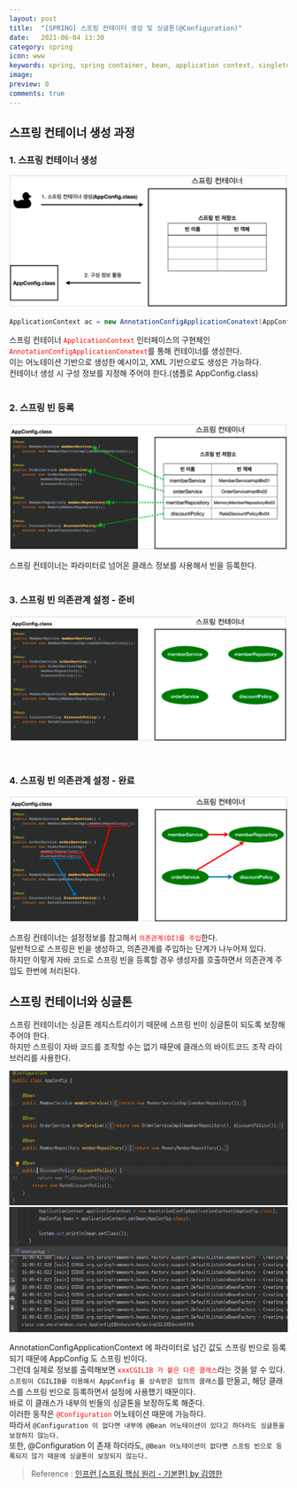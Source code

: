 ```yaml
---
layout: post
title:  "[SPRING] 스프링 컨테이터 생성 및 싱글톤(@Configuration)"
date:   2021-06-04 13:30
category: spring
icon: www
keywords: spring, spring container, bean, application context, singleton, configuration, cgilib
image: 
preview: 0
comments: true
---
```


## 스프링 컨테이너 생성 과정

### 1. 스프링 컨테이너 생성

![](/post-img/spring/create_container_1.PNG)

```java
ApplicationContext ac = new AnnotationConfigApplicationConatext(AppConfig.class);
```

스프링 컨테이너 <span style="color:red">`ApplicationContext`</span> 인터페이스의 구현체인 <span style="color:red">`AnnotationConfigApplicationConatext`</span>를 통해 컨테이너를 생성한다.<br>
이는 어노테이션 기반으로 생성한 예시이고, XML 기반으로도 생성은 가능하다.<br>
컨테이너 생성 시 구성 정보를 지정해 주어야 한다.(샘플로 AppConfig.class)<br>
<br>

### 2. 스프링 빈 등록

![](/post-img/spring/create_container_2.PNG)

스프링 컨테이너는 파라미터로 넘어온 클래스 정보를 사용해서 빈을 등록한다.<br>
<br>

### 3. 스프링 빈 의존관계 설정 - 준비

![](/post-img/spring/create_container_3.PNG)

<br>

### 4. 스프링 빈 의존관계 설정 - 완료

![](/post-img/spring/create_container_4.PNG)

스프링 컨테이너는 설정정보를 참고해서 <span style="color:red">`의존관계(DI)를 주입`</span>한다.<br>
일반적으로 스프링은 빈을 생성하고, 의존관계를 주입하는 단계가 나누어져 있다.<br>
하지만 이렇게 자바 코드로 스프링 빈을 등록할 경우 생성자를 호출하면서 의존관계 주입도 한번에 처리된다.<br>

## 스프링 컨테이너와 싱글톤
스프링 컨테이너는 싱글톤 레지스트리이기 때문에 스프링 빈이 싱글톤이 되도록 보장해 주어야 한다.<br>
하지만 스프링이 자바 코드를 조작할 수는 없기 때문에 클래스의 바이트코드 조작 라이브러리를 사용한다.<br>

![](/post-img/spring/singleton_1.PNG)
![](/post-img/spring/singleton_2.PNG)

AnnotationConfigApplicationContext 에 파라미터로 넘긴 값도 스프링 빈으로 등록 되기 때문에 AppConfig 도 스프링 빈이다.<br>
그런데 실제로 정보를 출력해보면 <span style="color:red">`xxxCGILIB 가 붙은 다른 클래스`</span>라는 것을 알 수 있다.<br>
`스프링이 CGILIB를 이용해서 AppConfig 를 상속받은 임의의 클래스`를 만들고, 해당 클래스를 스프링 빈으로 등록하면서 설정에 사용했기 때문이다.<br>
바로 이 클래스가 내부의 빈들의 싱글톤을 보장하도록 해준다.<br>
이러한 동작은 <span style="color:red">`@Configuration`</span> 어노테이션 때문에 가능하다.<br>
따라서 `@Configuration 이 없다면 내부에 @Bean 어노테이션이 있다고 하더라도 싱글톤을 보장하지 않는다.`<br>
또한, @Configuration 이 존재 하더라도, `@Bean 어노테이션이 없다면 스프링 빈으로 등록되지 않기 때문에 싱글톤이 보장되지 않는다.`<br>


> Reference : <a href="https://www.inflearn.com/course/스프링-핵심-원리-기본편">인프런 [스프링 핵심 원리 - 기본편] by 김영한</a>